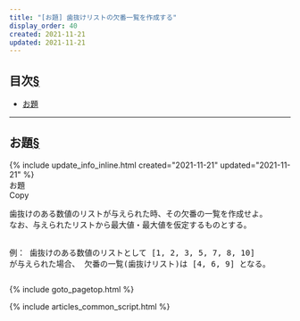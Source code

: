 ```yaml
---
title: "[お題] 歯抜けリストの欠番一覧を作成する"
display_order: 40
created: 2021-11-21
updated: 2021-11-21
---
```


## <a name="index">目次</a><a class="heading-anchor-permalink" href="#目次">§</a>

<ul id="index_ul">
<li><a href="#お題">お題</a></li>
</ul>

* * *
## <a name="お題">お題</a><a class="heading-anchor-permalink" href="#お題">§</a>
<div class="chapter-updated">{% include update_info_inline.html created="2021-11-21" updated="2021-11-21" %}</div>
<div class="code-box">
<div class="title">お題</div>
<div class="copy-button">Copy</div>
<pre>
歯抜けのある数値のリストが与えられた時、その欠番の一覧を作成せよ。
なお、与えられたリストから最大値・最大値を仮定するものとする。

例：
歯抜けのある数値のリストとして [1, 2, 3, 5, 7, 8, 10] が与えられた場合、
欠番の一覧(歯抜けリスト)は [4, 6, 9] となる。
</pre>
</div>

{% include goto_pagetop.html %}

{% include articles_common_script.html %}
